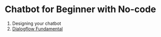 
# Chatbot for Beginner with No-code

1. Designing your chatbot
2. [Dialogflow Fundamental](dialogflow-fundamental/README.md)
